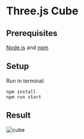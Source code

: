 # Three.js Cube

## Prerequisites

[Node.js](https://nodejs.org/) and [npm](https://www.npmjs.com/)

## Setup

Run in terminal:
```
npm install
npm run start
```

## Result

![cube](https://user-images.githubusercontent.com/53351370/79636549-29300a80-8181-11ea-821b-80198c70d6f9.gif)
